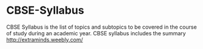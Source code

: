 # CBSE-Syllabus
CBSE Syllabus is the list of topics and subtopics to be covered in the course of study during an academic year.
CBSE syllabus includes the summary
http://extraminds.weebly.com/
